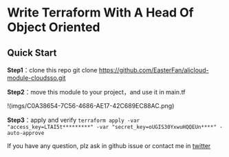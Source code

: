 # Write Terraform With A Head Of Object Oriented
## Quick Start

**Step1**：clone this repo 
git clone https://github.com/EasterFan/alicloud-module-cloudsso.git

**Step2**：move this module to your project，and use it in main.tf 

!(imgs/C0A38654-7C56-4686-AE17-42C689EC88AC.png)

**Step3**：apply and verify
`terraform apply -var "access_key=LTAI5t*********" -var "secret_key=oUGIS30YxwuHQQEUn****" -auto-approve`

If you have any question, plz ask in github issue or contact me in [twitter](https://twitter.com/easterfan1997)
